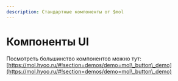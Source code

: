 ```yaml
---
description: Стандартные компоненты от $mol
---
```


# Компоненты UI

Посмотреть большинство компонентов можно тут: [https://mol.hyoo.ru/#!section=demos/demo=mol\_button\_demo](https://mol.hyoo.ru/#!section=demos/demo=mol\_button\_demo)
